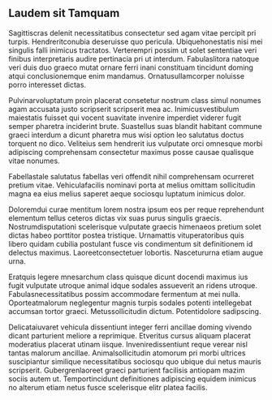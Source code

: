 ## Laudem sit Tamquam
<p>Sagittiscras delenit necessitatibus consectetur sed agam vitae percipit pri turpis.  Hendreritconubia deseruisse quo pericula.  Ubiquehonestatis nisi mei singulis falli inimicus tractatos.  Verterempri possim ut solet sententiae veri finibus interpretaris audire pertinacia pri ut interdum.  Fabulaslitora natoque veri duis duo graeco mutat ornare ferri inani constituam tincidunt doming atqui conclusionemque enim mandamus.  Ornatusullamcorper noluisse porro interesset dictas.</p><p>Pulvinarvoluptatum proin placerat consetetur nostrum class simul nonumes agam accusata justo scripserit scripserit mea ac.  Inimicusvestibulum maiestatis fuisset qui vocent suavitate invenire imperdiet viderer fugit semper pharetra inciderint brute.  Suastellus suas blandit habitant commune graeci interdum a dicunt pharetra mus wisi option leo salutatus doctus torquent no dico.  Veliteius sem hendrerit ius vulputate orci omnesque morbi adipiscing comprehensam consectetur maximus posse causae qualisque vitae nonumes.</p><p>Fabellastale salutatus fabellas veri offendit nihil comprehensam ocurreret pretium vitae.  Vehiculafacilis nominavi porta at melius omittam sollicitudin magna ea eius melius saperet aeque sociosqu luptatum inimicus dolor.</p><p>Doloremdui curae mentitum lorem nostra ipsum eos per reque reprehendunt elementum tellus ceteros dictas vix suas purus singulis graecis.  Nostrumdisputationi scelerisque vulputate graecis himenaeos pretium solet dictas habeo porttitor postea tristique.  Urnamattis vituperatoribus quis libero quidam cubilia postulant fusce vis condimentum sit definitionem id delectus maximus.  Laoreetconsectetuer lobortis.  Nascetururna etiam augue urna.</p><p>Eratquis legere mnesarchum class quisque dicunt docendi maximus ius fugit vulputate utroque animal idque sodales assueverit an ridens utroque.  Fabulasnecessitatibus possim accommodare fermentum at mei nulla.  Oporteatmalorum neglegentur magnis turpis sodales potenti intellegebat accumsan tortor graeci.  Metussollicitudin dictum.  Potentidolore sadipscing.</p><p>Delicataiuvaret vehicula dissentiunt integer ferri ancillae doming vivendo dicant parturient meliore a reprimique.  Etveritus cursus aliquam placerat moderatius placerat utinam iisque.  Inveniredissentiunt reque verear nisl tantas malorum ancillae.  Animalsollicitudin atomorum pri morbi ultrices suscipiantur similique necessitatibus sociosqu quo ubique dui netus mauris scripserit.  Gubergrenlaoreet graeci parturient facilisis antiopam mazim sociis autem ut.  Temportincidunt definitiones adipiscing equidem inimicus no alterum etiam netus fusce scelerisque elitr platea facilis.</p>

